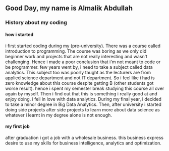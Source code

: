 ## Good Day, my name is Almalik Abdullah


### History about my coding

#### how i started 
i first started coding during my (pre-university). There was a course called introduction to programming. The course was boring as we only did beginner work and projects that are not really interesting and wasn't challenging. Hence i made a poor conclusion that i'm not meant to code or be programmer. few years went by, i need to take a subject called data analytics. This subject too was poorly taught as the lecturers are from applied science department and not IT department. So i feel like i had is zero knowledge about this course despite getting B (other students got worse result). hence i spent my semester break studying this course all over again by myself. Then i find out that this is something i really good at and enjoy doing. i fell in love with data analytics. During my final year, i decided to take a minor degree in Big Data Analytics. Then, after university i started doing side projects after side projects to learn more about data science as whatever i learnt in my degree alone is not enough.

#### my first job
after graduation i got a job with a wholesale business. this business express desire to use my skills for business intelligence, analytics and optimization.

<!--
**almalik-abdullah/almalik-abdullah** is a ✨ _special_ ✨ repository because its `README.md` (this file) appears on your GitHub profile.

Here are some ideas to get you started:

- 🔭 I’m currently working on ...
- 🌱 I’m currently learning ...
- 👯 I’m looking to collaborate on ...
- 🤔 I’m looking for help with ...
- 💬 Ask me about ...
- 📫 How to reach me: ...
- 😄 Pronouns: ...
- ⚡ Fun fact: ...
-->

